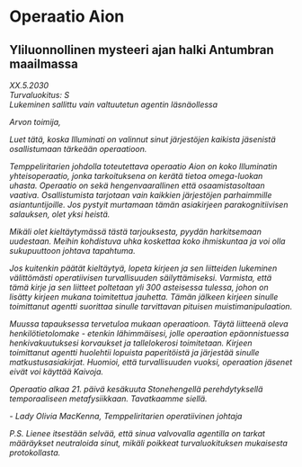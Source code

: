 # Operaatio Aion
## Yliluonnollinen mysteeri ajan halki Antumbran maailmassa

*XX.5.2030<br>
Turvaluokitus: S<br>
Lukeminen sallittu vain valtuutetun agentin läsnäollessa*

*Arvon toimija,*

*Luet tätä, koska Illuminati on valinnut sinut järjestöjen kaikista jäsenistä osallistumaan tärkeään operaatioon.*

*Temppeliritarien johdolla toteutettava operaatio Aion on koko Illuminatin yhteisoperaatio, jonka tarkoituksena on kerätä tietoa omega-luokan uhasta. Operaatio on sekä hengenvaarallinen että osaamistasoltaan vaativa. Osallistumista tarjotaan vain kaikkien järjestöjen parhaimmille asiantuntijoille. Jos pystyit murtamaan tämän asiakirjeen parakognitiivisen salauksen, olet yksi heistä.*

*Mikäli olet kieltäytymässä tästä tarjouksesta, pyydän harkitsemaan uudestaan. Meihin kohdistuva uhka koskettaa koko ihmiskuntaa ja voi olla sukupuuttoon johtava tapahtuma.*

*Jos kuitenkin päätät kieltäytyä, lopeta kirjeen ja sen liitteiden lukeminen välittömästi operatiivisen turvallisuuden säilyttämiseksi. Varmista, että tämä kirje ja sen liitteet poltetaan yli 300 asteisessa tulessa, johon on lisätty kirjeen mukana toimitettua jauhetta. Tämän jälkeen kirjeen sinulle toimittanut agentti suorittaa sinulle tarvittavan pituisen muistimanipulaation.*

*Muussa tapauksessa tervetuloa mukaan operaatioon. Täytä liitteenä oleva henkilötietolomake - etenkin lähimmäisesi, jolle operaation epäonnistuessa henkivakuutuksesi korvaukset ja tallelokerosi toimitetaan. Kirjeen toimittanut agentti huolehtii lopuista paperitöistä ja järjestää sinulle matkustusasiakirjat. Huomioi, että turvallisuuden vuoksi, operaation jäsenet eivät voi käyttää Kaivoja.*

*Operaatio alkaa 21. päivä kesäkuuta Stonehengellä perehdytyksellä temporaaliseen metafysiikkaan. Tavatkaamme siellä.*

*- Lady Olivia MacKenna, Temppeliritarien operatiivinen johtaja*

*P.S. Lienee itsestään selvää, että sinua valvovalla agentilla on tarkat määräykset neutraloida sinut, mikäli poikkeat turvaluokituksen mukaisesta protokollasta.*